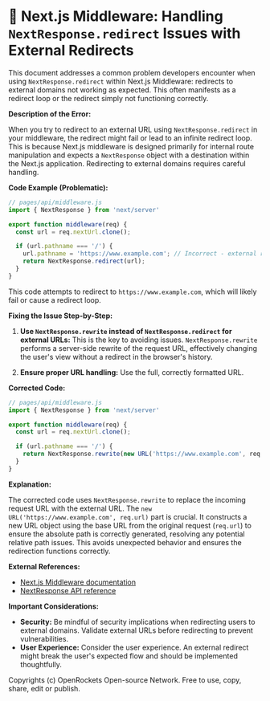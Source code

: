 # 🐞 Next.js Middleware: Handling `NextResponse.redirect` Issues with External Redirects


This document addresses a common problem developers encounter when using `NextResponse.redirect` within Next.js Middleware:  redirects to external domains not working as expected.  This often manifests as a redirect loop or the redirect simply not functioning correctly.

**Description of the Error:**

When you try to redirect to an external URL using `NextResponse.redirect` in your middleware, the redirect might fail or lead to an infinite redirect loop.  This is because Next.js middleware is designed primarily for internal route manipulation and expects a `NextResponse` object with a destination within the Next.js application.  Redirecting to external domains requires careful handling.

**Code Example (Problematic):**

```javascript
// pages/api/middleware.js
import { NextResponse } from 'next/server'

export function middleware(req) {
  const url = req.nextUrl.clone();

  if (url.pathname === '/') {
    url.pathname = 'https://www.example.com'; // Incorrect - external redirect
    return NextResponse.redirect(url);
  }
}
```

This code attempts to redirect to `https://www.example.com`, which will likely fail or cause a redirect loop.

**Fixing the Issue Step-by-Step:**

1. **Use `NextResponse.rewrite` instead of `NextResponse.redirect` for external URLs:** This is the key to avoiding issues.  `NextResponse.rewrite` performs a server-side rewrite of the request URL, effectively changing the user's view without a redirect in the browser's history.

2. **Ensure proper URL handling:**  Use the full, correctly formatted URL.

**Corrected Code:**

```javascript
// pages/api/middleware.js
import { NextResponse } from 'next/server'

export function middleware(req) {
  const url = req.nextUrl.clone();

  if (url.pathname === '/') {
    return NextResponse.rewrite(new URL('https://www.example.com', req.url));
  }
}

```

**Explanation:**

The corrected code uses `NextResponse.rewrite` to replace the incoming request URL with the external URL. The `new URL('https://www.example.com', req.url)` part is crucial. It constructs a new URL object using the base URL from the original request (`req.url`) to ensure the absolute path is correctly generated, resolving any potential relative path issues.  This avoids unexpected behavior and ensures the redirection functions correctly.


**External References:**

* [Next.js Middleware documentation](https://nextjs.org/docs/app/building-your-application/routing/middleware)
* [NextResponse API reference](https://nextjs.org/docs/api-reference/next/server#nextresponse)

**Important Considerations:**

* **Security:**  Be mindful of security implications when redirecting users to external domains.  Validate external URLs before redirecting to prevent vulnerabilities.
* **User Experience:**  Consider the user experience. An external redirect might break the user's expected flow and should be implemented thoughtfully.


Copyrights (c) OpenRockets Open-source Network. Free to use, copy, share, edit or publish.

